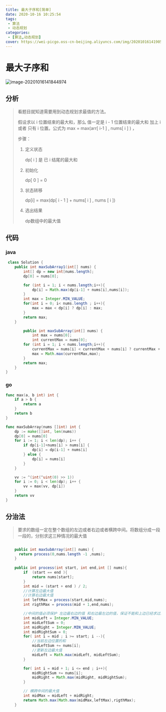 ```yaml
---
title: 最大子序和[简单]
date: 2020-10-16 10:25:54
tags: 
 - 算法
 - 动态规划
categories: 
 - [算法,动态规划]
cover: https://wei-picgo.oss-cn-beijing.aliyuncs.com/img/20201016141905.png
---
```


# 最大子序和

![image-20201016141844974](https://wei-picgo.oss-cn-beijing.aliyuncs.com/img/20201016141905.png)

## 分析

> 看题目就知道需要用到动态规划求最值的方法。
>
> 假设求以 i 位置结束的最大和，那么 值一定是 i - 1 位置结束的最大和 加上 i 或者 只有 i 位置。公式为 max = max(arr[ i-1 ] , nums[ i ] ) ，
>
> 步骤：
>
> 1. 定义状态
>
>    dp[ i ] 是 已 i 结尾的最大和
>
> 2. 初始化
>
>    dp[ 0 ] = 0
>
> 3. 状态转移
>
>    dp[i] = max(dp[ i - 1 ] + nums[ i ] , nums [ i ])
>
> 4. 选出结果
>
>    dp数组中的最大值

## 代码

### java

```java
 class Solution {
    public int maxSubArray1(int[] nums) {
        int[] dp = new int[nums.length];
        dp[0] = nums[0];

        for (int i = 1; i < nums.length;i++){
            dp[i] = Math.max(dp[i-1] + nums[i],nums[i]);
        }
        int max = Integer.MIN_VALUE;
        for(int i = 0; i< nums.length ; i++){
            max = max < dp[i] ? dp[i] : max;
        }
        return max;
    }

        public int maxSubArray(int[] nums) {
            int max = nums[0];
            int currentMax = nums[0];
        for (int i = 1; i < nums.length;i++){
            currentMax = nums[i] < currentMax + nums[i] ? currentMax + nums[i] : nums[i];
            max = Math.max(currentMax,max);
        }
        return max;
    }
}

```

### go

```go
func max(a, b int) int {
	if a > b {
		return a
	}
	return b
}

func maxSubArray(nums []int) int {
	dp := make([]int, len(nums))
	dp[0] = nums[0]
	for i := 1; i < len(dp); i++ {
		if dp[i-1]+nums[i] > nums[i] {
			dp[i] = dp[i-1] + nums[i]
		} else {
			dp[i] = nums[i]
		}
	}

	vv := ^(int(^uint(0) >> 1))
	for i := 0; i < len(dp); i++ {
		vv = max(vv, dp[i])
	}
	return vv
}

```

## 分治法

> 要求的数组一定在整个数组的左边或者右边或者横跨中间。将数组分成一段一段的，分别求这三种情况的最大值

```java

    public int maxSubArray(int[] nums) {
      return process(0,nums.length -1 ,nums);
    }
    
    public int process(int start, int end,int [] nums){
        if  (start == end ){
            return nums[start];
        }
        int mid = (start + end ) / 2;
        //计算左边最大值
        //计算右边最大值
        int leftMax = process(start,mid,nums);
        int rigthMax = process(mid + 1,end,nums);

        //中间的值必须保护 左边最右边的值 和右边最左边的值，保证不能和上边已经求过的值重复
        int midLeft = Integer.MIN_VALUE;
        int midLeftSum = 0;
        int midRight = Integer.MIN_VALUE;
        int midRightSum = 0;
        for( int i = mid ; i >= start; i --){
            //当前左边位置的和
            midLeftSum += nums[i];
            //更新左边最大值
            midLeft = Math.max(midLeft, midLeftSum);
        }

        for( int i = mid + 1; i <= end ; i++){
            midRightSum += nums[i];
            midRight = Math.max(midRight, midRightSum);
        }

        // 横跨中间的最大值
        int midMax = midLeft + midRight;
        return Math.max(Math.max(midMax,leftMax),rigthMax);
    }
```

